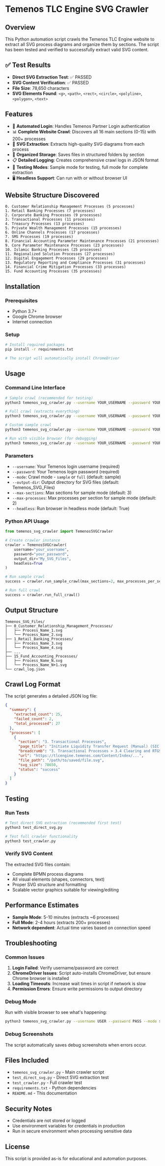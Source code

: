 # Temenos TLC Engine SVG Crawler

## Overview
This Python automation script crawls the Temenos TLC Engine website to extract all SVG process diagrams and organize them by sections. The script has been tested and verified to successfully extract valid SVG content.

## ✅ Test Results
- **Direct SVG Extraction Test**: ✅ PASSED
- **SVG Content Verification**: ✅ PASSED  
- **File Size**: 78,650 characters
- **SVG Elements Found**: `<g>`, `<path>`, `<rect>`, `<circle>`, `<polyline>`, `<polygon>`, `<text>`

## Features
- 🔐 **Automated Login**: Handles Temenos Partner Login authentication
- 📊 **Complete Website Crawl**: Discovers all 16 main sections (0-15) with 200+ processes
- 🎨 **SVG Extraction**: Extracts high-quality SVG diagrams from each process
- 📁 **Organized Storage**: Saves files in structured folders by section
- 📋 **Detailed Logging**: Creates comprehensive crawl logs in JSON format
- 🧪 **Testing Modes**: Sample mode for testing, full mode for complete extraction
- 🖥️ **Headless Support**: Can run with or without browser UI

## Website Structure Discovered
```
0. Customer Relationship Management Processes (5 processes)
1. Retail Banking Processes (7 processes)
2. Corporate Banking Processes (9 processes)
3. Transactional Processes (11 processes)
4. Treasury Processes (13 processes)
5. Private Wealth Management Processes (15 processes)
6. Online Channels Processes (17 processes)
7. SMS Processes (19 processes)
8. Financial Accounting Parameter Maintenance Processes (21 processes)
9. Core Parameter Maintenance Processes (23 processes)
10. Islamic Banking Processes (25 processes)
11. Regionalized Solution Processes (27 processes)
12. Digital Engagement Processes (29 processes)
13. Regulatory Reporting and Compliance Processes (31 processes)
14. Financial Crime Mitigation Processes (33 processes)
15. Fund Accounting Processes (35 processes)
```

## Installation

### Prerequisites
- Python 3.7+
- Google Chrome browser
- Internet connection

### Setup
```bash
# Install required packages
pip install -r requirements.txt

# The script will automatically install ChromeDriver
```

## Usage

### Command Line Interface
```bash
# Sample crawl (recommended for testing)
python3 temenos_svg_crawler.py --username YOUR_USERNAME --password YOUR_PASSWORD --mode sample

# Full crawl (extracts everything)
python3 temenos_svg_crawler.py --username YOUR_USERNAME --password YOUR_PASSWORD --mode full

# Custom sample crawl
python3 temenos_svg_crawler.py --username YOUR_USERNAME --password YOUR_PASSWORD --mode sample --max-sections 5 --max-processes 3

# Run with visible browser (for debugging)
python3 temenos_svg_crawler.py --username YOUR_USERNAME --password YOUR_PASSWORD --mode sample --headless
```

### Parameters
- `--username`: Your Temenos login username (required)
- `--password`: Your Temenos login password (required)
- `--mode`: Crawl mode - `sample` or `full` (default: sample)
- `--output-dir`: Output directory for SVG files (default: Temenos_SVG_Files)
- `--max-sections`: Max sections for sample mode (default: 3)
- `--max-processes`: Max processes per section for sample mode (default: 2)
- `--headless`: Run browser in headless mode (default: True)

### Python API Usage
```python
from temenos_svg_crawler import TemenosSVGCrawler

# Create crawler instance
crawler = TemenosSVGCrawler(
    username="your_username",
    password="your_password",
    output_dir="My_SVG_Files",
    headless=True
)

# Run sample crawl
success = crawler.run_sample_crawl(max_sections=2, max_processes_per_section=1)

# Run full crawl
success = crawler.run_full_crawl()
```

## Output Structure
```
Temenos_SVG_Files/
├── 0_Customer_Relationship_Management_Processes/
│   ├── Process_Name_1.svg
│   └── Process_Name_2.svg
├── 1_Retail_Banking_Processes/
│   ├── Process_Name_3.svg
│   └── Process_Name_4.svg
├── ...
├── 15_Fund_Accounting_Processes/
│   ├── Process_Name_N.svg
│   └── Process_Name_N+1.svg
└── crawl_log.json
```

## Crawl Log Format
The script generates a detailed JSON log file:
```json
{
  "summary": {
    "extracted_count": 25,
    "failed_count": 2,
    "total_processed": 27
  },
  "processes": [
    {
      "section": "3. Transactional Processes",
      "page_title": "Initiate Liquidity Transfer Request (Manual) (SIC Instant)",
      "breadcrumb": "3. Transactional Processes > 3.4 Clearing and RTGS Processes > ...",
      "url": "https://tlcengine.temenos.com/Content/Index/...",
      "file_path": "/path/to/saved/file.svg",
      "svg_size": 78650,
      "status": "success"
    }
  ]
}
```

## Testing

### Run Tests
```bash
# Test direct SVG extraction (recommended first test)
python3 test_direct_svg.py

# Test full crawler functionality
python3 test_crawler.py
```

### Verify SVG Content
The extracted SVG files contain:
- Complete BPMN process diagrams
- All visual elements (shapes, connectors, text)
- Proper SVG structure and formatting
- Scalable vector graphics suitable for viewing/editing

## Performance Estimates
- **Sample Mode**: 5-10 minutes (extracts ~6 processes)
- **Full Mode**: 2-4 hours (extracts 200+ processes)
- **Network dependent**: Actual time varies based on connection speed

## Troubleshooting

### Common Issues
1. **Login Failed**: Verify username/password are correct
2. **ChromeDriver Issues**: Script auto-installs ChromeDriver, but ensure Chrome browser is installed
3. **Loading Timeouts**: Increase wait times in script if network is slow
4. **Permission Errors**: Ensure write permissions to output directory

### Debug Mode
Run with visible browser to see what's happening:
```bash
python3 temenos_svg_crawler.py --username USER --password PASS --mode sample
```

### Debug Screenshots
The script automatically saves debug screenshots when errors occur.

## Files Included
- `temenos_svg_crawler.py` - Main crawler script
- `test_direct_svg.py` - Direct SVG extraction test
- `test_crawler.py` - Full crawler test
- `requirements.txt` - Python dependencies
- `README.md` - This documentation

## Security Notes
- Credentials are not stored or logged
- Use environment variables for credentials in production
- Run in secure environment when processing sensitive data

## License
This script is provided as-is for educational and automation purposes.

